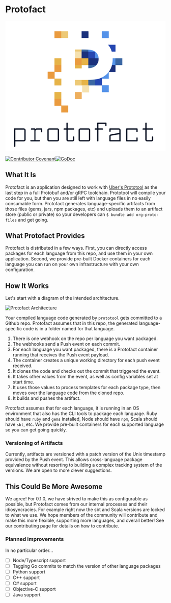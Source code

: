 # Protofact
![Protofact Logo](protofact_logo.png)

[![Contributor Covenant](https://img.shields.io/badge/Contributor%20Covenant-v1.4%20adopted-ff69b4.svg)](code-of-conduct.md)[![GoDoc](https://godoc.org/gospotcheck/protofact?status.svg)](https://godoc.org/github.com/gospotcheck/protofact)

## What It Is

Protofact is an application designed to work with [Uber's Prototool](https://github.com/uber/prototool) as the last
step in a full Protobuf and/or gRPC toolchain. Prototool will compile your code for you, but then you are still
left with language files in no easily consumable form. Protofact generates language-specific artifacts from those files
(gems, jars, npm packages, etc) and uploads them to an artifact store (public or private) so your developers can
`$ bundle add org-proto-files` and get going.

## What Protofact Provides

Protofact is distributed in a few ways. First, you can directly access packages for each language from this repo, and
use them in your own application. Second, we provide pre-built Docker containers for each language you can run on
your own infrastructure with your own configuration.

## How It Works

Let's start with a diagram of the intended architecture.

![Protofact Architecture](https://www.lucidchart.com/publicSegments/view/3f07daa8-adbc-42eb-a3a3-d370254571f5/image.png)

Your compiled language code generated by `prototool` gets committed to a Github repo. Protofact assumes that in this repo, the generated language-specific code
is in a folder named for that language.

1. There is one webhook on the repo per language you want packaged.
1. The webhooks send a Push event on each commit.
1. For each language you want packaged, there is a Protofact container running that receives the Push event payload.
1. The container creates a unique working directory for each push event received.
1. It clones the code and checks out the commit that triggered the event.
1. It takes other values from the event, as well as config variables set at start time.
1. It uses those values to process templates for each package type, then moves over the language code from the cloned repo.
1. It builds and pushes the artifact.

Protofact assumes that for each language, it is running in an OS environment that also has the CLI tools to package each language.
Ruby should have `ruby` and `gems` installed, Node should have `npm`, Scala should have `sbt`, etc. We provide pre-built containers
for each supported language so you can get going quickly.

### Versioning of Artifacts

Currently, artifacts are versioned with a patch version of the Unix timestamp provided by the Push event. This allows cross-language
package equivalence without resorting to building a complex tracking system of the versions. We are open to more clever suggestions.

## This Could Be More Awesome

We agree! For 0.1.0, we have strived to make this as configurable as possible, but Protofact comes from our internal processes
and their idiosyncracies. For example right now the sbt and Scala versions are locked to what we use. 
We hope members of the community will contribute and make this more flexible, supporting more
languages, and overall better! See our contributing page for details on how to contribute.

### Planned improvements

In no particular order...

- [ ] Node/Typescript support
- [ ] Tagging Go commits to match the version of other language packages
- [ ] Python support
- [ ] C++ support
- [ ] C# support
- [ ] Objective-C support
- [ ] Java support
